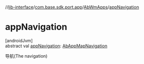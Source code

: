 //[lib-interface](../../../index.md)/[com.base.sdk.port.app](../index.md)/[AbWmApps](index.md)/[appNavigation](app-navigation.md)

# appNavigation

[androidJvm]\
abstract val [appNavigation](app-navigation.md): [AbAppMapNavigation](../-ab-app-map-navigation/index.md)

导航(The navigation)
